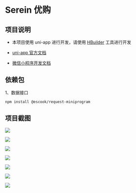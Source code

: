 # Serein 优购

## 项目说明

- 本项目使用 uni-app 进行开发，请使用 [HBuilder](https://hx.dcloud.net.cn/) 工具进行开发

- [uni-app 官方文档](https://uniapp.dcloud.net.cn/)

- [微信小程序开发文档](https://developers.weixin.qq.com/miniprogram/dev/framework/)

<!-- [在线文档请点击](https://www.escook.cn/docs-uni-shop) -->

## 依赖包

1、数据接口

```bash
npm install @escook/request-miniprogram
```

## 项目截图

![](README_files/1.jpg)

![](README_files/2.jpg)

![](README_files/3.jpg)

![](README_files/4.jpg)

![](README_files/5.jpg)

![](README_files/6.jpg)

![](README_files/7.jpg)
